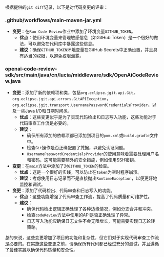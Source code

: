 根据提供的`git diff`记录，以下是对代码变更的评审：

### .github/workflows/main-maven-jar.yml
- **变更**：在`Run Code Review`作业中添加了环境变量`GITHUB_TOKEN`。
  - **优点**：使用环境变量来管理敏感信息（如GitHub Token）是一个很好的做法，可以避免在代码库中暴露这些信息。
  - **建议**：确保`GITHUB_TOKEN`环境变量在GitHub Secrets中正确设置，并且具有适当的权限，以避免权限泄露。

### openai-code-review-sdk/src/main/java/cn/lucia/middleware/sdk/OpenAiCodeReview.java
- **变更**：添加了新的依赖项和类，包括`org.eclipse.jgit.api.Git`，`org.eclipse.jgit.api.errors.GitAPIException`，`org.eclipse.jgit.transport.UsernamePasswordCredentialsProvider`，以及一些Java I/O和日期时间类。
  - **优点**：这些变更似乎是为了实现代码检出和日志写入功能，这些功能对于代码审查工作流是必要的。
  - **建议**：
    - 确保所有添加的依赖项都已添加到项目的`pom.xml`或`build.gradle`文件中。
    - 检查`Git`操作是否正确配置了凭据，以避免认证问题。
    - `UsernamePasswordCredentialsProvider`的使用意味着需要处理用户名和密码，这可能需要额外的安全措施，例如使用SSH密钥。
- **变更**：在`main`方法中添加了对`GITHUB_TOKEN`的检查。
  - **优点**：这是一个很好的实践，可以防止在`token`为空时程序崩溃。
  - **建议**：考虑使用日志记录而不是直接抛出`RuntimeException`，以便更好地监控和调试。
- **变更**：添加了代码检出、代码审查和日志写入的功能。
  - **优点**：这些功能增强了代码审查工作流，提高了代码质量和可维护性。
  - **建议**：
    - 确保代码检出逻辑正确处理了各种边缘情况，例如分支合并和冲突。
    - 检查`codeReview`方法中使用的API是否正确处理了异常。
    - 日志写入功能应确保日志文件不会无限增长，可能需要实现日志轮转策略。

总的来说，这些变更增加了项目的功能和复杂性，但它们对于实现代码审查工作流是必要的。在实施这些变更之前，请确保所有代码都已经过充分的测试，并且遵循了最佳实践以确保代码质量和安全性。